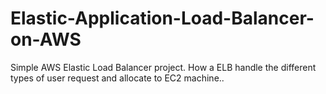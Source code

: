 # Elastic-Application-Load-Balancer-on-AWS
Simple AWS Elastic Load Balancer project. How a ELB handle the different types of user request and allocate to EC2 machine..  
